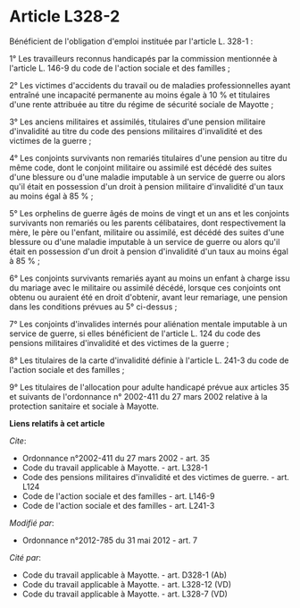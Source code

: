 # Article L328-2

Bénéficient de l'obligation d'emploi instituée par l'article L. 328-1 : 

1° Les travailleurs reconnus handicapés par la commission mentionnée à l'article L. 146-9 du code de l'action sociale et des
familles ; 

2° Les victimes d'accidents du travail ou de maladies professionnelles ayant entraîné une incapacité permanente au moins
égale à 10 % et titulaires d'une rente attribuée au titre du régime de sécurité sociale de Mayotte ; 

3° Les anciens militaires et assimilés, titulaires d'une pension militaire d'invalidité au titre du code des pensions
militaires d'invalidité et des victimes de la guerre ; 

4° Les conjoints survivants non remariés titulaires d'une pension au titre du même code, dont le conjoint militaire ou
assimilé est décédé des suites d'une blessure ou d'une maladie imputable à un service de guerre ou alors qu'il était en
possession d'un droit à pension militaire d'invalidité d'un taux au moins égal à 85 % ; 

5° Les orphelins de guerre âgés de moins de vingt et un ans et les conjoints survivants non remariés ou les parents
célibataires, dont respectivement la mère, le père ou l'enfant, militaire ou assimilé, est décédé des suites d'une blessure
ou d'une maladie imputable à un service de guerre ou alors qu'il était en possession d'un droit à pension d'invalidité d'un
taux au moins égal à 85 % ; 

6° Les conjoints survivants remariés ayant au moins un enfant à charge issu du mariage avec le militaire ou assimilé décédé,
lorsque ces conjoints ont obtenu ou auraient été en droit d'obtenir, avant leur remariage, une pension dans les conditions
prévues au 5° ci-dessus ; 

7° Les conjoints d'invalides internés pour aliénation mentale imputable à un service de guerre, si elles bénéficient de
l'article L. 124 du code des pensions militaires d'invalidité et des victimes de la guerre ; 

8° Les titulaires de la carte d'invalidité définie à l'article L. 241-3 du code de l'action sociale et des familles ; 

9° Les titulaires de l'allocation pour adulte handicapé prévue aux articles 35 et suivants de l'ordonnance n° 2002-411 du 27
mars 2002 relative à la protection sanitaire et sociale à Mayotte.

**Liens relatifs à cet article**

_Cite_:

  - Ordonnance n°2002-411 du 27 mars 2002 - art. 35
  - Code du travail applicable à Mayotte. - art. L328-1
  - Code des pensions militaires d'invalidité et des victimes de guerre. - art. L124
  - Code de l'action sociale et des familles - art. L146-9
  - Code de l'action sociale et des familles - art. L241-3

_Modifié par_:

  - Ordonnance n°2012-785 du 31 mai 2012 - art. 7

_Cité par_:

  - Code du travail applicable à Mayotte. - art. D328-1 (Ab)
  - Code du travail applicable à Mayotte. - art. L328-12 (VD)
  - Code du travail applicable à Mayotte. - art. L328-7 (VD)
